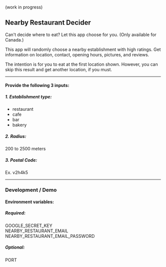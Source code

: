 (work in progress)

## Nearby Restaurant Decider

Can't decide where to eat? Let this app choose for you. (Only available for Canada.)<br>

This app will randomly choose a nearby establishment with high ratings. Get information on location, contact, opening hours, pictures, and reviews.

The intention is for you to eat at the first location shown. However, you can skip this result and get another location, if you must.

------------------------------
#### Provide the following 3 inputs:
##### 1. Establishment type:
- restaurant
- cafe
- bar
- bakery

##### 2. Radius:
200 to 2500 meters

##### 3. Postal Code:
Ex. v2h4k5

------------------
### Development / Demo
#### Environment variables:
##### Required:
GOOGLE_SECRET_KEY<br/>
NEARBY_RESTAURANT_EMAIL<br/>
NEARBY_RESTAURANT_EMAIL_PASSWORD

##### Optional:
PORT
